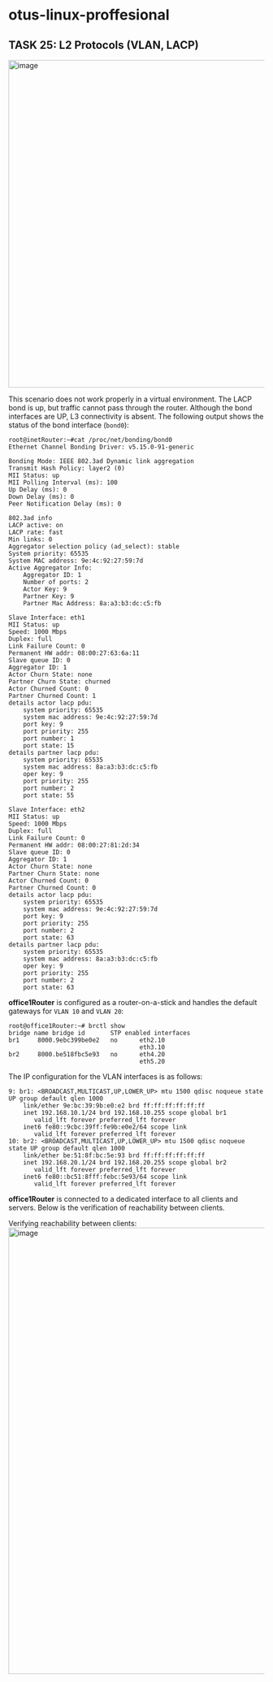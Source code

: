 # otus-linux-proffesional
## TASK 25: L2 Protocols (VLAN, LACP)

<img width="645" alt="image" src="https://github.com/SergeyNowitzki/otus-linux-prof/assets/39993377/13588765-9d72-469d-b9b5-19de03b010a9">

This scenario does not work properly in a virtual environment. The LACP bond is up, but traffic cannot pass through the router. Although the bond interfaces are UP, L3 connectivity is absent.
The following output shows the status of the bond interface (`bond0`):
```
root@inetRouter:~#cat /proc/net/bonding/bond0
Ethernet Channel Bonding Driver: v5.15.0-91-generic

Bonding Mode: IEEE 802.3ad Dynamic link aggregation
Transmit Hash Policy: layer2 (0)
MII Status: up
MII Polling Interval (ms): 100
Up Delay (ms): 0
Down Delay (ms): 0
Peer Notification Delay (ms): 0

802.3ad info
LACP active: on
LACP rate: fast
Min links: 0
Aggregator selection policy (ad_select): stable
System priority: 65535
System MAC address: 9e:4c:92:27:59:7d
Active Aggregator Info:
	Aggregator ID: 1
	Number of ports: 2
	Actor Key: 9
	Partner Key: 9
	Partner Mac Address: 8a:a3:b3:dc:c5:fb

Slave Interface: eth1
MII Status: up
Speed: 1000 Mbps
Duplex: full
Link Failure Count: 0
Permanent HW addr: 08:00:27:63:6a:11
Slave queue ID: 0
Aggregator ID: 1
Actor Churn State: none
Partner Churn State: churned
Actor Churned Count: 0
Partner Churned Count: 1
details actor lacp pdu:
    system priority: 65535
    system mac address: 9e:4c:92:27:59:7d
    port key: 9
    port priority: 255
    port number: 1
    port state: 15
details partner lacp pdu:
    system priority: 65535
    system mac address: 8a:a3:b3:dc:c5:fb
    oper key: 9
    port priority: 255
    port number: 2
    port state: 55

Slave Interface: eth2
MII Status: up
Speed: 1000 Mbps
Duplex: full
Link Failure Count: 0
Permanent HW addr: 08:00:27:81:2d:34
Slave queue ID: 0
Aggregator ID: 1
Actor Churn State: none
Partner Churn State: none
Actor Churned Count: 0
Partner Churned Count: 0
details actor lacp pdu:
    system priority: 65535
    system mac address: 9e:4c:92:27:59:7d
    port key: 9
    port priority: 255
    port number: 2
    port state: 63
details partner lacp pdu:
    system priority: 65535
    system mac address: 8a:a3:b3:dc:c5:fb
    oper key: 9
    port priority: 255
    port number: 2
    port state: 63
```

**office1Router** is configured as a router-on-a-stick and handles the default gateways for `VLAN 10` and `VLAN 20`:
```
root@office1Router:~# brctl show
bridge name	bridge id		STP enabled	interfaces
br1		8000.9ebc399be0e2	no		eth2.10
							        eth3.10
br2		8000.be518fbc5e93	no      eth4.20
                                    eth5.20
```
The IP configuration for the VLAN interfaces is as follows:
```
9: br1: <BROADCAST,MULTICAST,UP,LOWER_UP> mtu 1500 qdisc noqueue state UP group default qlen 1000
    link/ether 9e:bc:39:9b:e0:e2 brd ff:ff:ff:ff:ff:ff
    inet 192.168.10.1/24 brd 192.168.10.255 scope global br1
       valid_lft forever preferred_lft forever
    inet6 fe80::9cbc:39ff:fe9b:e0e2/64 scope link
       valid_lft forever preferred_lft forever
10: br2: <BROADCAST,MULTICAST,UP,LOWER_UP> mtu 1500 qdisc noqueue state UP group default qlen 1000
    link/ether be:51:8f:bc:5e:93 brd ff:ff:ff:ff:ff:ff
    inet 192.168.20.1/24 brd 192.168.20.255 scope global br2
       valid_lft forever preferred_lft forever
    inet6 fe80::bc51:8fff:febc:5e93/64 scope link
       valid_lft forever preferred_lft forever
```
**office1Router** is connected to a dedicated interface to all clients and servers. Below is the verification of reachability between clients.

Verifying reachability between clients:
<img width="879" alt="image" src="https://github.com/SergeyNowitzki/otus-linux-prof/assets/39993377/24287939-3e23-44dd-94c3-9cfb3bf5aa5d">

